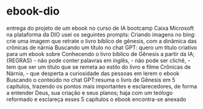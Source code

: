 # ebook-dio
entrega do projeto de um ebook no curso de IA bootcamp Caixa Microsoft na plataforma da DIO
usei os seguintes prompts:
Criando imagens no bing: crie uma imagem que retrate o livro bíblico de gênesis, com a dinâmica das crônicas de nárnia
Buscando um título no chat GPT: quero um título criativo para um ebook sobre Conhecendo o livro bíblico de Gênesis a partir da IA; {REGRAS} - não pode conter palavras em inglês, - não pode ser clichê, - tem que ser um título que se remeta ao estilo do livro e filme Crônicas de Nárnia, - que desperta a curiosidade das pessoas em lerem o ebook
Buscando o conteúdo no chat GPT:resuma o livro de Gênesis em 5 capítulos, trazendo os pontos mais importantes e esclarecedores, de forma a entender Deus, sua criação e seus planos; haja com um teólogo reformado e esclareça esses 5 capítulos
o ebook encontra-se anexado
